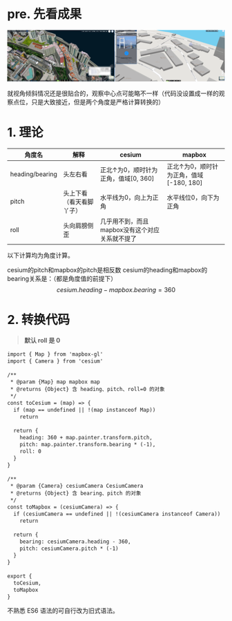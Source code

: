 # pre. 先看成果

![image-20201208190006261](attachments/image-20201208190006261.png)

就视角倾斜情况还是很贴合的，观察中心点可能略不一样（代码没设置成一样的观察点位，只是大致接近，但是两个角度是严格计算转换的）

# 1. 理论

| 角度名          | 解释                     | cesium                                         | mapbox                                  |
| --------------- | ------------------------ | ---------------------------------------------- | --------------------------------------- |
| heading/bearing | 头左右看                 | 正北↑为0，顺时针为正角，值域[0, 360]           | 正北↑为0，顺时针为正角，值域[-180, 180] |
| pitch           | 头上下看（看天看脚丫子） | 水平线为0，向上为正角                          | 水平线位0，向下为正角                   |
| roll            | 头向肩膀侧歪             | 几乎用不到，而且mapbox没有这个对应关系就不提了 |                                         |



以下计算均为角度计算。

cesium的pitch和mapbox的pitch是相反数
cesium的heading和mapbox的bearing关系是：（都是角度值的前提下）
$$
cesium.heading - mapbox.bearing = 360
$$

# 2. 转换代码

> **默认 roll 是 0**

``` JS
import { Map } from 'mapbox-gl'
import { Camera } from 'cesium'

/**
 * @param {Map} map mapbox map
 * @returns {Object} 含 heading、pitch、roll=0 的对象
 */
const toCesium = (map) => {
  if (map == undefined || !(map instanceof Map))
    return

  return {
    heading: 360 + map.painter.transform.pitch,
    pitch: map.painter.transform.bearing * (-1),
    roll: 0
  }
}

/**
 * @param {Camera} cesiumCamera CesiumCamera
 * @returns {Object} 含 bearing、pitch 的对象
 */
const toMapbox = (cesiumCamera) => {
  if (cesiumCamera == undefined || !(cesiumCamera instanceof Camera))
    return

  return {
    bearing: cesiumCamera.heading - 360,
    pitch: cesiumCamera.pitch * (-1)
  }
}

export {
  toCesium,
  toMapbox
}
```

不熟悉 ES6 语法的可自行改为旧式语法。